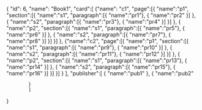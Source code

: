 {
	    "id": 6,
        "name": "Book1",
        "card":[
        	{"name": "c1",
        		"page":[{
        			"name":"p1",
        			"section":[{
	        			     "name":"s1",
	        				 "paragraph":[{
				        			     "name":"pr1"},
				        			    {
				                         "name":"pr2"
				        			    }]
        			          },
	        			     {
	                          "name":"s2",
	                          "paragraph":[{
				        			     "name":"pr3"},
				        			    {
				                         "name":"pr4"
				        			    }]
	        			     }]
        		    },
        			{
                    "name":"p2",
                    "section":[{
	        			     "name":"s1",
                    	     "paragraph":[{
				        			     "name":"pr5"},
				        			    {
				                         "name":"pr6"
				        			    }]
                    },
	        			    {
	                         "name":"s2",
	                         "paragraph":[{
				        			     "name":"pr7"},
				        			    {
				                         "name":"pr8"
				        			    }]
	        			    }]
        			}]
        	},
        	{"name":"c2",
        		"page":[{
        			"name":"p1",
        			"section":[{
	        			     "name":"s1",
        				     "paragraph":[{
				        			     "name":"pr9"},
				        			    {
				                         "name":"pr10"
				        			    }]
        			},
	        			    {
	                         "name":"s2",
	                         "paragraph":[{
				        			     "name":"pr11"},
				        			    {
				                         "name":"pr12"
				        			    }]
	        			    }]
        		},
        			{
                    "name":"p2",
                    "section":[{
	        			     "name":"s1",
                    	     "paragraph":[{
				        			     "name":"pr13"},
				        			    {
				                         "name":"pr14"
				        			    }]
                    },
	        			    {
	                         "name":"s2",
	                         "paragraph":[{
				        			     "name":"pr15"},
				        			    {
				                         "name":"pr16"
				        			    }]
	        			    }]
        			}]
        	}
        	],
        "publisher":[
        	{
        		"name":"pub1"
        	},
        	{   "name":"pub2"
        		
        	}
        	]
}
